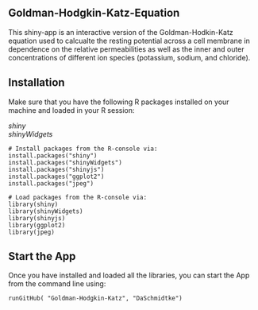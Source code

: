 ## Goldman-Hodgkin-Katz-Equation

This shiny-app is an interactive version of the Goldman-Hodkin-Katz equation used to calcualte the resting potential across a cell membrane in dependence on the relative permeabilities as well as the inner and outer concentrations of different ion species (potassium, sodium, and chloride).

## Installation

Make sure that you have the following R packages installed on your machine and loaded in your R session:

*shiny* <br/>*shinyWidgets*

    # Install packages from the R-console via:
    install.packages("shiny")
    install.packages("shinyWidgets")
    install.packages("shinyjs")
    install.packages("ggplot2")
    install.packages("jpeg")
    
    # Load packages from the R-console via:
    library(shiny)
    library(shinyWidgets)
    library(shinyjs)
    library(ggplot2)
    library(jpeg)
    
## Start the App

Once you have installed and loaded all the libraries, you can start the App from the command line using:

    runGitHub( "Goldman-Hodgkin-Katz", "DaSchmidtke")
